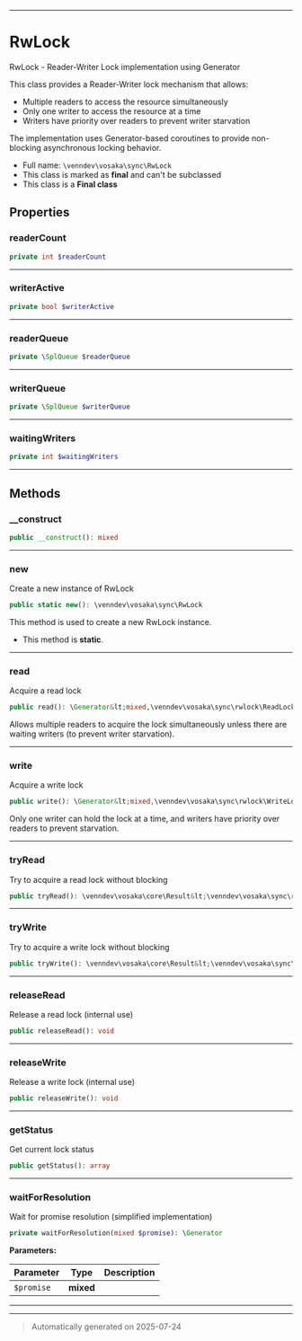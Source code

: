 ***

# RwLock

RwLock - Reader-Writer Lock implementation using Generator

This class provides a Reader-Writer lock mechanism that allows:
- Multiple readers to access the resource simultaneously
- Only one writer to access the resource at a time
- Writers have priority over readers to prevent writer starvation

The implementation uses Generator-based coroutines to provide
non-blocking asynchronous locking behavior.

* Full name: `\venndev\vosaka\sync\RwLock`
* This class is marked as **final** and can't be subclassed
* This class is a **Final class**



## Properties


### readerCount



```php
private int $readerCount
```






***

### writerActive



```php
private bool $writerActive
```






***

### readerQueue



```php
private \SplQueue $readerQueue
```






***

### writerQueue



```php
private \SplQueue $writerQueue
```






***

### waitingWriters



```php
private int $waitingWriters
```






***

## Methods


### __construct



```php
public __construct(): mixed
```












***

### new

Create a new instance of RwLock

```php
public static new(): \venndev\vosaka\sync\RwLock
```

This method is used to create a new RwLock instance.

* This method is **static**.








***

### read

Acquire a read lock

```php
public read(): \Generator&lt;mixed,\venndev\vosaka\sync\rwlock\ReadLockGuard&gt;
```

Allows multiple readers to acquire the lock simultaneously unless
there are waiting writers (to prevent writer starvation).










***

### write

Acquire a write lock

```php
public write(): \Generator&lt;mixed,\venndev\vosaka\sync\rwlock\WriteLockGuard&gt;
```

Only one writer can hold the lock at a time, and writers have
priority over readers to prevent starvation.










***

### tryRead

Try to acquire a read lock without blocking

```php
public tryRead(): \venndev\vosaka\core\Result&lt;\venndev\vosaka\sync\rwlock\ReadLockGuard&gt;
```












***

### tryWrite

Try to acquire a write lock without blocking

```php
public tryWrite(): \venndev\vosaka\core\Result&lt;\venndev\vosaka\sync\rwlock\WriteLockGuard&gt;
```












***

### releaseRead

Release a read lock (internal use)

```php
public releaseRead(): void
```












***

### releaseWrite

Release a write lock (internal use)

```php
public releaseWrite(): void
```












***

### getStatus

Get current lock status

```php
public getStatus(): array
```












***

### waitForResolution

Wait for promise resolution (simplified implementation)

```php
private waitForResolution(mixed $promise): \Generator
```








**Parameters:**

| Parameter | Type | Description |
|-----------|------|-------------|
| `$promise` | **mixed** |  |





***


***
> Automatically generated on 2025-07-24
